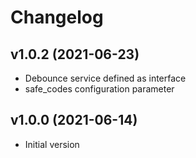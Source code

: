 # Changelog

## v1.0.2 (2021-06-23)
- Debounce service defined as interface
- safe_codes configuration parameter

## v1.0.0 (2021-06-14)
- Initial version

